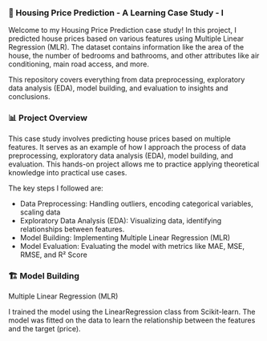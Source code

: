 ### **🏡 Housing Price Prediction - A Learning Case Study - I**

Welcome to my Housing Price Prediction case study! In this project, I predicted house prices based on various features using Multiple Linear Regression (MLR). The dataset contains information like the area of the house, the number of bedrooms and bathrooms, and other attributes like air conditioning, main road access, and more.

This repository covers everything from data preprocessing, exploratory data analysis (EDA), model building, and evaluation to insights and conclusions.

### 📊 Project Overview

This case study involves predicting house prices based on multiple features. It serves as an example of how I approach the process of data preprocessing, exploratory data analysis (EDA), model building, and evaluation. This hands-on project allows me to practice applying theoretical knowledge into practical use cases.

The key steps I followed are:

* Data Preprocessing: Handling outliers, encoding categorical variables, scaling data
* Exploratory Data Analysis (EDA): Visualizing data, identifying relationships between features.
* Model Building: Implementing Multiple Linear Regression (MLR)
* Model Evaluation: Evaluating the model with metrics like MAE, MSE, RMSE, and R² Score

### 🏗️ Model Building

Multiple Linear Regression (MLR)

I trained the model using the LinearRegression class from Scikit-learn. The model was fitted on the data to learn the relationship between the features and the target (price).


